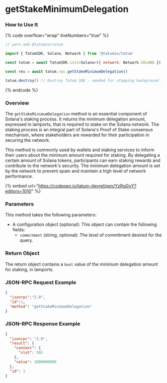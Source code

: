 # getStakeMinimumDelegation

### How to Use It

{% code overflow="wrap" lineNumbers="true" %}
```javascript
// yarn add @tatumio/tatum

import { TatumSDK, Solana, Network } from '@tatumio/tatum'

const tatum = await TatumSDK.init<Solana>({ network: Network.SOLANA })

const res = await tatum.rpc.getStakeMinimumDelegation()

tatum.destroy() // Destroy Tatum SDK - needed for stopping background jobs
```
{% endcode %}

### Overview

The `getStakeMinimumDelegation` method is an essential component of Solana's staking process. It returns the minimum delegation amount, expressed in lamports, that is required to stake on the Solana network. The staking process is an integral part of Solana's Proof of Stake consensus mechanism, where stakeholders are rewarded for their participation in securing the network.

This method is commonly used by wallets and staking services to inform their users about the minimum amount required for staking. By delegating a certain amount of Solana tokens, participants can earn staking rewards and contribute to the network's security. The minimum delegation amount is set by the network to prevent spam and maintain a high level of network performance.

{% embed url="https://codepen.io/tatum-devrel/pen/YzRgGyY?editors=1010" %}

### Parameters

This method takes the following parameters:

* A configuration object (optional): This object can contain the following fields:
  * `commitment` (string, optional): The level of commitment desired for the query.

### Return Object

The return object contains a `bool` value of the minimum delegation amount for staking, in lamports.

### JSON-RPC Request Example

```json
{
  "jsonrpc":"2.0", 
  "id":1,
  "method": "getStakeMinimumDelegation"
}
```

### JSON-RPC Response Example

```json
{
  "jsonrpc": "2.0",
  "result": {
    "context": {
      "slot": 501
    },
    "value": 1000000000
  },
  "id": 1
}
```
